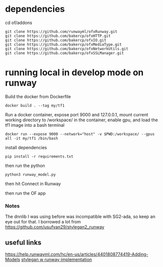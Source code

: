 # dependencies

cd of/addons
```
git clone https://github.com/runwayml/ofxRunway.git
git clone https://github.com/bakercp/ofxHTTP.git
git clone https://github.com/bakercp/ofxIO.git
git clone https://github.com/bakercp/ofxMediaType.git
git clone https://github.com/bakercp/ofxNetworkUtils.git
git clone https://github.com/bakercp/ofxSSLManager.git
```

# running local in develop mode on runway

Build the docker from Dockerfile
```
docker build . --tag my/tf1
```

Run a docker container, expose port 9000 and 127.0.0.1, mount current working directory to /workspace/ in the container, enable gpu, and load the tf1 image into a bash terminal
```
docker run --expose 9000 --network="host" -v $PWD:/workspace/ --gpus all -it my/tf1 /bin/bash
```

install dependencies
```
pip install -r requirements.txt
```

then run the python
```
python3 runway_model.py
```

then hit Connect in Runway

then run the OF app

### Notes

The dnnlib I was using before was incompatible with SG2-ada, so keep an eye out for that. I borrowed a lot from https://github.com/usufyan29/stylegan2_runway


## useful links

https://help.runwayml.com/hc/en-us/articles/4401808774419-Adding-Models
[stylegan w runway implementation](https://github.com/agermanidis/stylegan)

